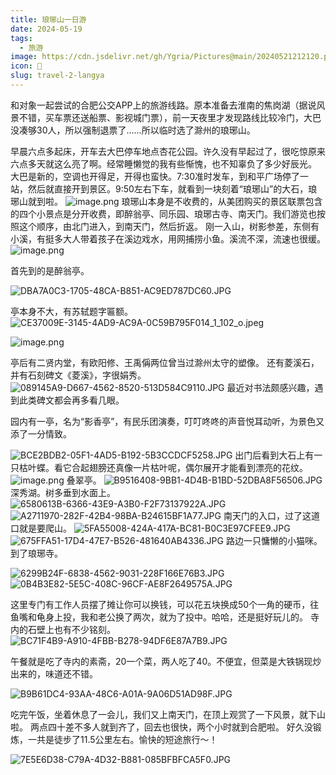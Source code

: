 ```yaml
---
title: 琅琊山一日游
date: 2024-05-19
tags:
  - 旅游
image: https://cdn.jsdelivr.net/gh/Ygria/Pictures@main/20240521212120.png
icon: 🎉
slug: travel-2-langya
---
```

和对象一起尝试的合肥公交APP上的旅游线路。原本准备去淮南的焦岗湖（据说风景不错，买车票还送船票、影视城门票），前一天夜里才发现路线比较冷门，大巴没凑够30人，所以强制退票了……所以临时选了滁州的琅琊山。

早晨六点多起床，开车去大巴停车地点杏花公园。许久没有早起过了，很吃惊原来六点多天就这么亮了啊。经常睡懒觉的我有些惭愧，也不知辜负了多少好辰光。
大巴是新的，空调也开得足，开得也蛮快。7:30准时发车，到和平广场停了一站，然后就直接开到景区。9:50左右下车，就看到一块刻着“琅琊山”的大石，琅琊山就到啦。
![image.png](https://cdn.jsdelivr.net/gh/Ygria/Pictures@main/20240521212120.png)
琅琊山本身是不收费的，从美团购买的景区联票包含的四个小景点是分开收费，即醉翁亭、同乐园、琅琊古寺、南天门。我们游览也按照这个顺序，由北门进入，到南天门，然后折返。
刚一入山，树影参差，东侧有小溪，有挺多大人带着孩子在溪边戏水，用网捕捞小鱼。溪流不深，流速也很缓。
![image.png](https://cdn.jsdelivr.net/gh/Ygria/Pictures@main/20240521213236.png)


首先到的是醉翁亭。

![DBA7A0C3-1705-48CA-B851-AC9ED787DC60.JPG](https://cdn.jsdelivr.net/gh/Ygria/Pictures@main/DBA7A0C3-1705-48CA-B851-AC9ED787DC60.JPG)


亭本身不大，有苏轼题字匾额。
![CE37009E-3145-4AD9-AC9A-0C59B795F014_1_102_o.jpeg](https://cdn.jsdelivr.net/gh/Ygria/Pictures@main/CE37009E-3145-4AD9-AC9A-0C59B795F014_1_102_o.jpeg)

![image.png](https://cdn.jsdelivr.net/gh/Ygria/Pictures@main/20240521214524.png)

亭后有二贤内堂，有欧阳修、王禹偁两位曾当过滁州太守的塑像。
还有菱溪石，并有石刻碑文《菱溪》，字很娟秀。
![089145A9-D667-4562-8520-513D584C9110.JPG](https://cdn.jsdelivr.net/gh/Ygria/Pictures@main/089145A9-D667-4562-8520-513D584C9110.JPG)
最近对书法颇感兴趣，遇到此类碑文都会再多看几眼。

园内有一亭，名为“影香亭”，有民乐团演奏，叮叮咚咚的声音悦耳动听，为景色又添了一分情致。

![BCE2BDB2-05F1-4AD5-B192-5B3CCDCF5258.JPG](https://cdn.jsdelivr.net/gh/Ygria/Pictures@main/BCE2BDB2-05F1-4AD5-B192-5B3CCDCF5258.JPG)
出门后看到大石上有一只枯叶蝶。看它合起翅膀还真像一片枯叶呢，偶尔展开才能看到漂亮的花纹。
![image.png](https://cdn.jsdelivr.net/gh/Ygria/Pictures@main/20240629233959.png)
叠翠亭。
![B9516408-9BB1-4D4B-B1BD-52DBA8F56506.JPG](https://cdn.jsdelivr.net/gh/Ygria/Pictures@main/B9516408-9BB1-4D4B-B1BD-52DBA8F56506.JPG)
深秀湖。树多垂到水面上。
![6580613B-6366-43E9-A3B0-F2F73137922A.JPG](https://cdn.jsdelivr.net/gh/Ygria/Pictures@main/6580613B-6366-43E9-A3B0-F2F73137922A.JPG)
![A2711970-282F-42B4-98BA-B24615BF1A77.JPG](https://cdn.jsdelivr.net/gh/Ygria/Pictures@main/A2711970-282F-42B4-98BA-B24615BF1A77.JPG)
南天门的入口，过了这道口就是要爬山。
![5FA55008-424A-417A-BC81-B0C3E97CFEE9.JPG](https://cdn.jsdelivr.net/gh/Ygria/Pictures@main/5FA55008-424A-417A-BC81-B0C3E97CFEE9.JPG)
![675FFA51-17D4-47E7-B526-481640AB4336.JPG](https://cdn.jsdelivr.net/gh/Ygria/Pictures@main/675FFA51-17D4-47E7-B526-481640AB4336.JPG)
路边一只慵懒的小猫咪。
到了琅琊寺。

![6299B24F-6838-4562-9031-228F166E76B3.JPG](https://cdn.jsdelivr.net/gh/Ygria/Pictures@main/6299B24F-6838-4562-9031-228F166E76B3.JPG)
![0B4B3E82-5E5C-408C-96CF-AE8F2649575A.JPG](https://cdn.jsdelivr.net/gh/Ygria/Pictures@main/0B4B3E82-5E5C-408C-96CF-AE8F2649575A.JPG)

这里专门有工作人员摆了摊让你可以换钱，可以花五块换成50个一角的硬币，往鱼嘴和龟身上投，我和老公换了两次，就为了投中。哈哈，还是挺好玩儿的。
寺内的石壁上也有不少铭刻。
![BC71F4B9-A910-4FBB-B278-94DF6E87A7B9.JPG](https://cdn.jsdelivr.net/gh/Ygria/Pictures@main/BC71F4B9-A910-4FBB-B278-94DF6E87A7B9.JPG)

午餐就是吃了寺内的素斋，20一个菜，两人吃了40。不便宜，但菜是大铁锅现炒出来的，味道还不错。

![B9B61DC4-93AA-48C6-A01A-9A06D51AD98F.JPG](https://cdn.jsdelivr.net/gh/Ygria/Pictures@main/B9B61DC4-93AA-48C6-A01A-9A06D51AD98F.JPG)

吃完午饭，坐着休息了一会儿，我们又上南天门，在顶上观赏了一下风景，就下山啦。
两点四十差不多人就到齐了，回去也很快，两个小时就到合肥啦。
好久没锻炼，一共是徒步了11.5公里左右。愉快的短途旅行～！

![7E5E6D38-C79A-4D32-B881-085BFBFCA5F0.JPG](https://cdn.jsdelivr.net/gh/Ygria/Pictures@main/7E5E6D38-C79A-4D32-B881-085BFBFCA5F0.JPG)
